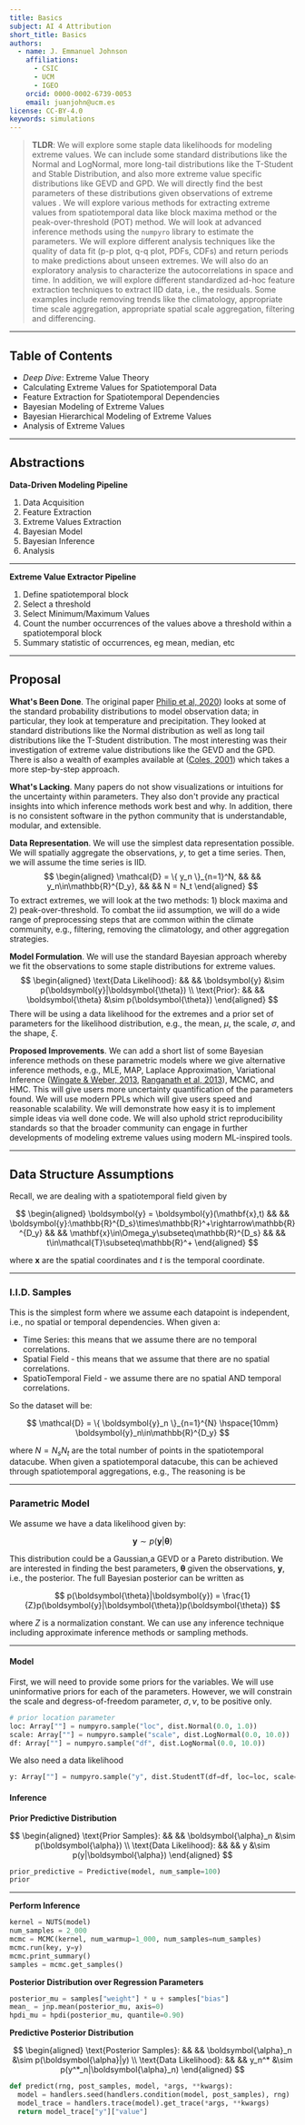 ```yaml
---
title: Basics
subject: AI 4 Attribution
short_title: Basics
authors:
  - name: J. Emmanuel Johnson
    affiliations:
      - CSIC
      - UCM
      - IGEO
    orcid: 0000-0002-6739-0053
    email: juanjohn@ucm.es
license: CC-BY-4.0
keywords: simulations
---
```



> **TLDR**: 
> We will explore some staple data likelihoods for modeling extreme values. 
> We can include some standard distributions like the Normal and LogNormal, more long-tail distributions like the T-Student and Stable Distribution, and also more extreme value specific distributions like GEVD and GPD. 
> We will directly find the best parameters of these distributions given observations of extreme values . 
> We will explore various methods for extracting extreme values from spatiotemporal data like block maxima method or the peak-over-threshold (POT) method. 
> We will look at advanced inference methods using the `numpyro` library to estimate the parameters. 
> We will explore different analysis techniques like the quality of data fit (p-p plot, q-q plot, PDFs, CDFs) and return periods to make predictions about unseen extremes. We will also do an exploratory analysis to characterize the autocorrelations in space and time. In addition, we will explore different standardized ad-hoc feature extraction techniques to extract IID data, i.e., the residuals. 
> Some examples include removing trends like the climatology, appropriate time scale aggregation, appropriate spatial scale aggregation, filtering and differencing.

***

## **Table of Contents**

- *Deep Dive*: Extreme Value Theory
- Calculating Extreme Values for Spatiotemporal Data
- Feature Extraction for Spatiotemporal Dependencies
- Bayesian Modeling of Extreme Values
- Bayesian Hierarchical Modeling of Extreme Values
- Analysis of Extreme Values

***

## Abstractions

**Data-Driven Modeling Pipeline**

1. Data Acquisition
2. Feature Extraction
3. Extreme Values Extraction
4. Bayesian Model
5. Bayesian Inference
6. Analysis


***

**Extreme Value Extractor Pipeline**

1. Define spatiotemporal block
2. Select a threshold
3. Select Minimum/Maximum Values
4. Count the number occurrences of the values above a threshold within a spatiotemporal block
5. Summary statistic of occurrences, eg mean, median, etc


***
## Proposal

**What's Been Done**.
The original paper [Philip et al, 2020](https://doi.org/10.5194/ascmo-6-177-2020)) looks at some of the standard probability distributions to model observation data; in particular, they look at temperature and precipitation.
They looked at standard distributions like the Normal distribution as well as long tail distributions like the T-Student distribution.
The most interesting was their investigation of extreme value distributions like the GEVD and the GPD. 
There is also a wealth of examples available at ([Coles, 2001](https://doi.org/10.1007/978-1-4471-3675-0)) which takes a more step-by-step approach.

**What's Lacking**.
Many papers do not show visualizations or intuitions for the uncertainty within parameters.
They also don't provide any practical insights into which inference methods work best and why.
In addition, there is no consistent software in the python community that is understandable, modular, and extensible.

**Data Representation**.
We will use the simplest data representation possible.
We will spatially aggregate the observations, $y$, to get a time series.
Then, we will assume the time series is IID.
$$
\begin{aligned}
\mathcal{D} = \{ y_n \}_{n=1}^N, && &&
y_n\in\mathbb{R}^{D_y}, && &&
N = N_t
\end{aligned}
$$
To extract extremes, we will look at the two methods: 1) block maxima and 2) peak-over-threshold.
To combat the iid assumption, we will do a wide range of preprocessing steps that are common within the climate community, e.g., filtering, removing the climatology, and other aggregation strategies.


**Model Formulation**.
We will use the standard Bayesian approach whereby we fit the observations to some staple distributions for extreme values.
$$
\begin{aligned}
\text{Data Likelihood}: && &&
\boldsymbol{y} &\sim p(\boldsymbol{y}|\boldsymbol{\theta}) \\
\text{Prior}: && &&
\boldsymbol{\theta} &\sim p(\boldsymbol{\theta})
\end{aligned}
$$
There will be using a data likelihood for the extremes and a prior set of parameters for the likelihood distribution, e.g., the mean, $\mu$, the scale, $\sigma$, and the shape, $\xi$.


**Proposed Improvements**.
We can add a short list of some Bayesian inference methods on these parametric models where we give alternative inference methods, e.g., MLE, MAP, Laplace Approximation, Variational Inference ([Wingate & Weber, 2013](https://doi.org/10.48550/arXiv.1301.1299), [Ranganath et al, 2013](https://doi.org/10.48550/arXiv.1401.0118)), MCMC, and HMC.
This will give users more uncertainty quantification of the parameters found.
We will use modern PPLs which will give users speed and reasonable scalability.
We will demonstrate how easy it is to implement simple ideas via well done code.
We will also uphold strict reproducibility standards so that the broader community can engage in further developments of modeling extreme values using modern ML-inspired tools.


***
## Data Structure Assumptions

Recall, we are dealing with a spatiotemporal field given by

$$
\begin{aligned}
\boldsymbol{y} = \boldsymbol{y}(\mathbf{x},t)
&& &&
\boldsymbol{y}:\mathbb{R}^{D_s}\times\mathbb{R}^+\rightarrow\mathbb{R}^{D_y}
&& &&
\mathbf{x}\in\Omega_y\subseteq\mathbb{R}^{D_s}
&& &&
t\in\mathcal{T}\subseteq\mathbb{R}^+
\end{aligned}
$$

where $\mathbf{x}$ are the spatial coordinates and $t$ is the temporal coordinate.

***

### I.I.D. Samples

This is the simplest form where we assume each datapoint is independent, i.e., no spatial or temporal dependencies. 
When given a:
* Time Series: this means that we assume there are no temporal correlations.
* Spatial Field - this means that we assume that there are no spatial correlations.
* SpatioTemporal Field - we assume there are no spatial AND temporal correlations.

So the dataset will be:

$$
\mathcal{D} = \{ \boldsymbol{y}_n \}_{n=1}^{N}
\hspace{10mm}
\boldsymbol{y}_n\in\mathbb{R}^{D_y}
$$

where $N=N_s N_t$ are the total number of points in the spatiotemporal datacube.
When given a spatiotemporal datacube, this can be achieved through spatiotemporal aggregations, e.g., 
The reasoning is be

***

### Parametric Model



We assume we have a data likelihood given by:

$$
\boldsymbol{y} \sim p(\boldsymbol{y}|\boldsymbol{\theta})
$$

This distribution could be a Gaussian,a GEVD or a Pareto distribution.
We are interested in finding the best parameters, $\boldsymbol{\theta}$ given the observations, $\boldsymbol{y}$, i.e., the posterior.
The full Bayesian posterior can be written as

$$
p(\boldsymbol{\theta}|\boldsymbol{y}) = \frac{1}{Z}p(\boldsymbol{y}|\boldsymbol{\theta})p(\boldsymbol{\theta})
$$

where $Z$ is a normalization constant.
We can use any inference technique including approximate inference methods or sampling methods.




***

#### Model

First, we will need to provide some priors for the variables.
We will use uninformative priors for each of the parameters.
However, we will constrain the scale and degress-of-freedom parameter, $\sigma,\nu$, to be positive only.

```python
# prior location parameter 
loc: Array[""] = numpyro.sample("loc", dist.Normal(0.0, 1.0)) 
scale: Array[""] = numpyro.sample("scale", dist.LogNormal(0.0, 10.0))
df: Array[""] = numpyro.sample("df", dist.LogNormal(0.0, 10.0))
```

We also need a data likelihood 

```python
y: Array[""] = numpyro.sample("y", dist.StudentT(df=df, loc=loc, scale=scale), obs=y)
```


#### Inference


**Prior Predictive Distribution**

$$
\begin{aligned}
\text{Prior Samples}: && && 
\boldsymbol{\alpha}_n &\sim p(\boldsymbol{\alpha}) \\
\text{Data Likelihood}: && &&
y &\sim p(y|\boldsymbol{\alpha})
\end{aligned}
$$

```python
prior_predictive = Predictive(model, num_sample=100)
prior
```

***

**Perform Inference**

```python
kernel = NUTS(model)
num_samples = 2_000
mcmc = MCMC(kernel, num_warmup=1_000, num_samples=num_samples)
mcmc.run(key, y=y)
mcmc.print_summary()
samples = mcmc.get_samples()
```


**Posterior Distribution over Regression Parameters**

```python
posterior_mu = samples["weight"] * u + samples["bias"]
mean_ = jnp.mean(posterior_mu, axis=0)
hpdi_mu = hpdi(posterior_mu, quantile=0.90)
```


**Predictive Posterior Distribution**


$$
\begin{aligned}
\text{Posterior Samples}: && &&
\boldsymbol{\alpha}_n &\sim p(\boldsymbol{\alpha}|y) \\
\text{Data Likelihood}: && &&
y_n^* &\sim p(y^*_n|\boldsymbol{\alpha}_n)
\end{aligned}
$$

```python
def predict(rng, post_samples, model, *args, **kwargs):
  model = handlers.seed(handlers.condition(model, post_samples), rng)
  model_trace = handlers.trace(model).get_trace(*args, **kwargs)
  return model_trace["y"]["value"]

```